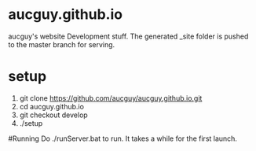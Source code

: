 # aucguy.github.io
aucguy's website
Development stuff. The generated _site folder is pushed to the master branch for serving.

# setup
1) git clone https://github.com/aucguy/aucguy.github.io.git
2) cd aucguy.github.io
3) git checkout develop
4) ./setup

#Running
Do ./runServer.bat to run. It takes a while for the first launch.
